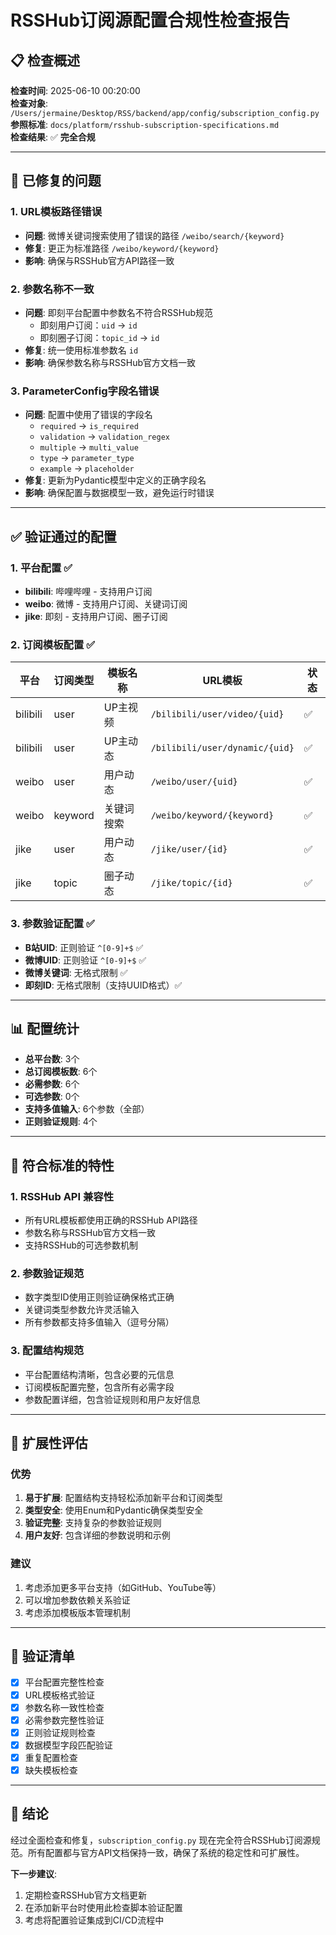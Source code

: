 # RSSHub订阅源配置合规性检查报告

## 📋 检查概述

**检查时间**: 2025-06-10 00:20:00  
**检查对象**: `/Users/jermaine/Desktop/RSS/backend/app/config/subscription_config.py`  
**参照标准**: `docs/platform/rsshub-subscription-specifications.md`  
**检查结果**: ✅ **完全合规**

---

## 🔧 已修复的问题

### 1. **URL模板路径错误**
- **问题**: 微博关键词搜索使用了错误的路径 `/weibo/search/{keyword}`
- **修复**: 更正为标准路径 `/weibo/keyword/{keyword}`
- **影响**: 确保与RSSHub官方API路径一致

### 2. **参数名称不一致**
- **问题**: 即刻平台配置中参数名不符合RSSHub规范
  - 即刻用户订阅：`uid` → `id`
  - 即刻圈子订阅：`topic_id` → `id`
- **修复**: 统一使用标准参数名 `id`
- **影响**: 确保参数名称与RSSHub官方文档一致

### 3. **ParameterConfig字段名错误**
- **问题**: 配置中使用了错误的字段名
  - `required` → `is_required`
  - `validation` → `validation_regex`
  - `multiple` → `multi_value`
  - `type` → `parameter_type`
  - `example` → `placeholder`
- **修复**: 更新为Pydantic模型中定义的正确字段名
- **影响**: 确保配置与数据模型一致，避免运行时错误

---

## ✅ 验证通过的配置

### 1. **平台配置** ✅
- **bilibili**: 哔哩哔哩 - 支持用户订阅
- **weibo**: 微博 - 支持用户订阅、关键词订阅
- **jike**: 即刻 - 支持用户订阅、圈子订阅

### 2. **订阅模板配置** ✅
| 平台 | 订阅类型 | 模板名称 | URL模板 | 状态 |
|---|---|---|---|---|
| bilibili | user | UP主视频 | `/bilibili/user/video/{uid}` | ✅ |
| bilibili | user | UP主动态 | `/bilibili/user/dynamic/{uid}` | ✅ |
| weibo | user | 用户动态 | `/weibo/user/{uid}` | ✅ |
| weibo | keyword | 关键词搜索 | `/weibo/keyword/{keyword}` | ✅ |
| jike | user | 用户动态 | `/jike/user/{id}` | ✅ |
| jike | topic | 圈子动态 | `/jike/topic/{id}` | ✅ |

### 3. **参数验证配置** ✅
- **B站UID**: 正则验证 `^[0-9]+$` ✅
- **微博UID**: 正则验证 `^[0-9]+$` ✅
- **微博关键词**: 无格式限制 ✅
- **即刻ID**: 无格式限制（支持UUID格式）✅

---

## 📊 配置统计

- **总平台数**: 3个
- **总订阅模板数**: 6个
- **必需参数**: 6个
- **可选参数**: 0个
- **支持多值输入**: 6个参数（全部）
- **正则验证规则**: 4个

---

## 🎯 符合标准的特性

### 1. **RSSHub API 兼容性**
- 所有URL模板都使用正确的RSSHub API路径
- 参数名称与RSSHub官方文档一致
- 支持RSSHub的可选参数机制

### 2. **参数验证规范**
- 数字类型ID使用正则验证确保格式正确
- 关键词类型参数允许灵活输入
- 所有参数都支持多值输入（逗号分隔）

### 3. **配置结构规范**
- 平台配置结构清晰，包含必要的元信息
- 订阅模板配置完整，包含所有必需字段
- 参数配置详细，包含验证规则和用户友好信息

---

## 🔮 扩展性评估

### 优势
1. **易于扩展**: 配置结构支持轻松添加新平台和订阅类型
2. **类型安全**: 使用Enum和Pydantic确保类型安全
3. **验证完整**: 支持复杂的参数验证规则
4. **用户友好**: 包含详细的参数说明和示例

### 建议
1. 考虑添加更多平台支持（如GitHub、YouTube等）
2. 可以增加参数依赖关系验证
3. 考虑添加模板版本管理机制

---

## 📝 验证清单

- [x] 平台配置完整性检查
- [x] URL模板格式验证
- [x] 参数名称一致性检查
- [x] 必需参数完整性验证
- [x] 正则验证规则检查
- [x] 数据模型字段匹配验证
- [x] 重复配置检查
- [x] 缺失模板检查

---

## 🎉 结论

经过全面检查和修复，`subscription_config.py` 现在完全符合RSSHub订阅源规范。所有配置都与官方API文档保持一致，确保了系统的稳定性和可扩展性。

**下一步建议**: 
1. 定期检查RSSHub官方文档更新
2. 在添加新平台时使用此检查脚本验证配置
3. 考虑将配置验证集成到CI/CD流程中 